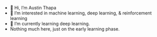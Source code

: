 - 👋 Hi, I’m Austin Thapa
- 👀 I’m interested in machine learning, deep learning, & reinforcement learning
- 🌱 I’m currently learning deep learning.
-  Nothing much here, just on the early learning phase. 
